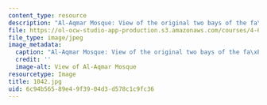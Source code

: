 ```yaml
---
content_type: resource
description: "Al-Aqmar Mosque: View of the original two bays of the fa\xE7ade."
file: https://ol-ocw-studio-app-production.s3.amazonaws.com/courses/4-614-religious-architecture-and-islamic-cultures-fall-2002/6c94b56589e49f3904d3d578c1c9fc36_1042.jpg
file_type: image/jpeg
image_metadata:
  caption: "Al-Aqmar Mosque: View of the original two bays of the fa\xE7ade."
  credit: ''
  image-alt: View of Al-Aqmar Mosque
resourcetype: Image
title: 1042.jpg
uid: 6c94b565-89e4-9f39-04d3-d578c1c9fc36
---
```

